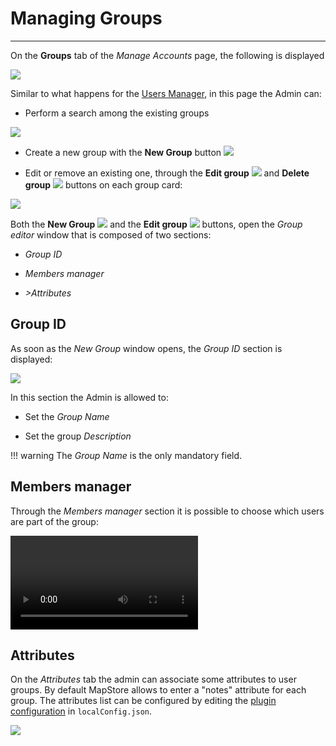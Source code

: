 # Managing Groups

*****************

On the **Groups** tab of the *Manage Accounts* page, the following is displayed

<img src="../img/managing-groups/groups-man.jpg" class="ms-docimage"  style="max-width:700px;"/>

Similar to what happens for the [Users Manager](managing-users.md#managing-users), in this page the Admin can:

* Perform a search among the existing groups

<img src="../img/managing-groups/search-groups.jpg" class="ms-docimage" style="max-width:500px;"/>

* Create a new group with the **New Group** button <img src="../img/button/new-group.jpg" class="ms-docbutton"/>

* Edit or remove an existing one, through the **Edit group** <img src="../img/button/edit-icon.jpg" class="ms-docbutton"/> and **Delete group** <img src="../img/button/delete2.jpg" class="ms-docbutton" /> buttons on each group card:

<img src="../img/managing-groups/edit-group.jpg" class="ms-docimage"/>

Both the **New Group** <img src="../img/button/new-group.jpg" class="ms-docbutton"/> and the **Edit group** <img src="../img/button/edit-icon.jpg" class="ms-docbutton"/> buttons, open the *Group editor* window that is composed of two sections:

* *Group ID*

* *Members manager*

* *>Attributes*

## Group ID

As soon as the *New Group* window opens, the *Group ID* section is displayed:

<img src="../img/managing-groups/popup-group.jpg" class="ms-docimage"/>

In this section the Admin is allowed to:

* Set the *Group Name*

* Set the group *Description*

!!! warning
    The *Group Name* is the only mandatory field.

## Members manager

Through the *Members manager* section it is possible to choose which users are part of the group:

<video class="ms-docimage" controls><source src="../img/managing-groups/sel-users.mp4"/></video>

## Attributes

On the *Attributes* tab the admin can associate some attributes to user groups. By default MapStore allows to enter a "notes" attribute for each group. The attributes list can be configured by editing the [plugin configuration](https://mapstore.geosolutionsgroup.com/mapstore/docs/api/plugins#plugins.GroupManager) in `localConfig.json`.

<img src="../img/managing-groups/notes.jpg" class="ms-docimage"/>
